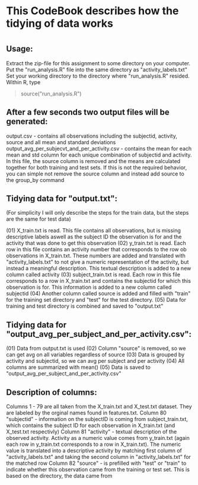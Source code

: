 #
# This CodeBook describes how the tidying of data works
#

Usage:
------
Extract the zip-file for this assignment to some directory on your computer.
Put the "run_analysis.R" file into the same directory as "activity_labels.txt"
Set your working directory to the directory where "run_analysis.R" resided.
Within R, type
> source("run_analysis.R")

After a few seconds two output files will be generated:
-------------------------------------------------------
output.csv - contains all observations including the subjectid, activity, source and all mean and standard deviations
output_avg_per_subjecvt_and_per_activity.csv - contains the mean for each mean and std column for each unique
                                               combination of subjectid and activity. In this file, the source column
                                               is removed and the means are calculated together for both training and
                                               test sets. If this is not the required behavior, you can simple not
                                               remove the source column and instead add source to the group_by command

Tidying data for "output.txt":
------------------------------
(For simplicity I will only describe the steps for the train data, but the steps are the same for test data)

(01) X_train.txt is read. This file contains all observations, but is missing descriptive labels aswell as
     the subject ID the observation is for and the activity that was done to get this observation
(02) y_train.txt is read. Each row in this file contains an activity number that corresponds to the row ob
     observations in X_train.txt. These numbers are added and translated with "activity_labels.txt" to not
     give a numeric representation of the activity, but instead a meaningful description.
     This textual description is added to a new column called activity
(03) subject_train.txt is read. Each row in this file corresponds to a row in X_train.txt and contains the
     subjectid for which this observation is for. This information is added to a new column called subjectid
(04) Another column called source is added and filled with "train" for the training set directory and "test" for
     the test directory.
(05) Data for training and test directory is combined and saved to "output.txt"

Tidying data for "output_avg_per_subject_and_per_activity.csv":
---------------------------------------------------------------
(01) Data from output.txt is used
(02) Column "source" is removed, so we can get avg on all variables regardless of source
(03) Data is grouped by activity and subjectid, so we can avg per subject and per activity
(04) All columns are summarized with mean()
(05) Data is saved to "output_avg_per_subject_and_per_activity.csv"

Description of columns:
-----------------------
Columns 1 - 79 are all taken from the X_train.txt and X_test.txt dataset. They are labeled by the orginal names
               found in features.txt.
Column 80 "subjectid" - information on the subjectID is coming from subject_train.txt, which contains the subject
                        ID for each observation in X_train.txt (and X_test.txt respectivly)
Column 81 "activity" - textual description of the observed activity. Activity as a numeric value comes from y_train.txt
                       (again each row in y_train.txt corresponds to a row in X_train.txt). The numeric value is
                       translated into a descriptive activity by matching first column of "activity_labels.txt" and taking
                       the second column in "activity_labels.txt" for the matched row
Column 82 "source" - is prefilled with "test" or "train" to indicate whether this observation came from the training
                     or test set. This is based on the directory, the data came from

